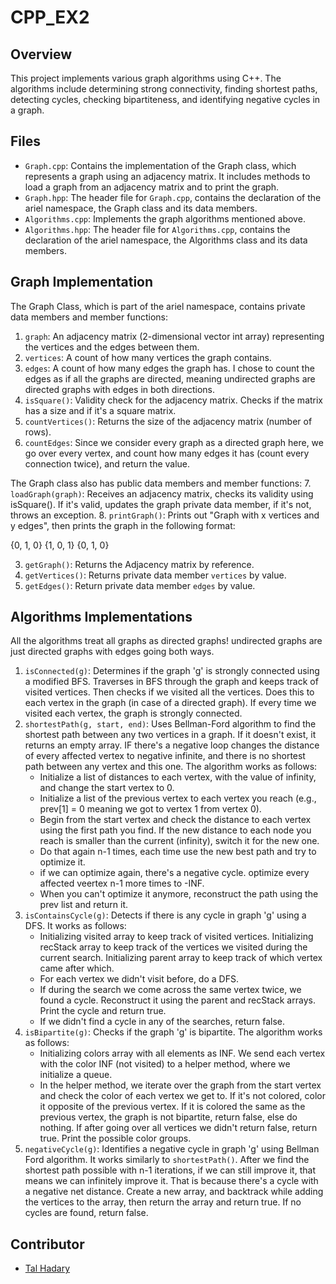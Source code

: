 # CPP_EX2

## Overview
This project implements various graph algorithms using C++. The algorithms include determining strong connectivity, finding shortest paths, detecting cycles, checking bipartiteness, and identifying negative cycles in a graph.

## Files
- `Graph.cpp`: Contains the implementation of the Graph class, which represents a graph using an adjacency matrix. It includes methods to load a graph from an adjacency matrix and to print the graph.
- `Graph.hpp`: The header file for `Graph.cpp`, contains the declaration of the ariel namespace, the Graph class and its data members.
- `Algorithms.cpp`: Implements the graph algorithms mentioned above.
- `Algorithms.hpp`: The header file for `Algorithms.cpp`, contains the declaration of the ariel namespace, the Algorithms class and its data members.

## Graph Implementation

The Graph Class, which is part of the ariel namespace, contains private data members and member functions:
1. `graph`: An adjacency matrix (2-dimensional vector int array) representing the vertices and the edges between them.
2. `vertices`: A count of how many vertices the graph contains.
3. `edges`: A count of how many edges the graph has. I chose to count the edges as if all the graphs are directed, meaning undirected graphs are directed graphs with edges in both directions.
4. `isSquare()`: Validity check for the adjacency matrix. Checks if the matrix has a size and if it's a square matrix.
5. `countVertices()`: Returns the size of the adjacency matrix (number of rows).
6. `countEdges`: Since we consider every graph as a directed graph here, we go over every vertex, and count how many edges it has (count every connection twice), and return the value.

The Graph class also has public data members and member functions:
7. `loadGraph(graph)`: Receives an adjacency matrix, checks its validity using isSquare(). If it's valid, updates the graph private data member, if it's not, throws an exception.
8. `printGraph()`: Prints out "Graph with x vertices and y edges", then prints the graph in the following format:
                                            
{0, 1, 0}
{1, 0, 1}
{0, 1, 0}

3. `getGraph()`: Returns the Adjacency matrix by reference.
4. `getVertices()`: Returns private data member `vertices` by value.
5. `getEdges()`: Return private data member `edges` by value.

## Algorithms Implementations

All the algorithms treat all graphs as directed graphs! undirected graphs are just directed graphs with edges going both ways.

1. `isConnected(g)`: Determines if the graph 'g' is strongly connected using a modified BFS. Traverses in BFS through the graph and keeps track of visited vertices. Then checks if we visited all the vertices. Does this to each vertex in the graph (in case of a directed graph). If every time we visited each vertex, the graph is strongly connected.
2. `shortestPath(g, start, end)`: Uses Bellman-Ford algorithm to find the shortest path between any two vertices in a graph. If it doesn't exist, it returns an empty array. IF there's a negative loop changes the distance of every affected vertex to negative infinite, and there is no shortest path between any vertex and this one. The algorithm works as follows:
    - Initialize a list of distances to each vertex, with the value of infinity, and change the start vertex to 0.
    - Initialize a list of the previous vertex to each vertex you reach (e.g., prev[1] = 0 meaning we got to vertex 1 from vertex 0).
    - Begin from the start vertex and check the distance to each vertex using the first path you find. If the new distance to each node you reach is smaller than the current (infinity), switch it for the new one.
    - Do that again n-1 times, each time use the new best path and try to optimize it.
    - if we can optimize again, there's a negative cycle. optimize every affected veertex n-1 more times to -INF.
    - When you can't optimize it anymore, reconstruct the path using the prev list and return it.
3. `isContainsCycle(g)`: Detects if there is any cycle in graph 'g' using a DFS. It works as follows:
    - Initializing visited array to keep track of visited vertices. Initializing recStack array to keep track of the vertices we visited during the current search. Initializing parent array to keep track of which vertex came after which.
    - For each vertex we didn't visit before, do a DFS.
    - If during the search we come across the same vertex twice, we found a cycle. Reconstruct it using the parent and recStack arrays. Print the cycle and return true.
    - If we didn't find a cycle in any of the searches, return false.
4. `isBipartite(g)`: Checks if the graph 'g' is bipartite. The algorithm works as follows:
    - Initializing colors array with all elements as INF. We send each vertex with the color INF (not visited) to a helper method, where we initialize a queue.
    - In the helper method, we iterate over the graph from the start vertex and check the color of each vertex we get to. If it's not colored, color it opposite of the previous vertex. If it is colored the same as the previous vertex, the graph is not bipartite, return false, else do nothing. If after going over all vertices we didn't return false, return true. Print the possible color groups.
5. `negativeCycle(g)`: Identifies a negative cycle in graph 'g' using Bellman Ford algorithm. It works similarly to `shortestPath()`. After we find the shortest path possible with n-1 iterations, if we can still improve it, that means we can infinitely improve it. That is because there's a cycle with a negative net distance. Create a new array, and backtrack while adding the vertices to the array, then return the array and return true. If no cycles are found, return false.

## Contributor
- [Tal Hadary](ID:326648706)
